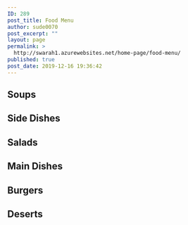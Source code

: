 ```yaml
---
ID: 289
post_title: Food Menu
author: sude0070
post_excerpt: ""
layout: page
permalink: >
  http://swarah1.azurewebsites.net/home-page/food-menu/
published: true
post_date: 2019-12-16 19:36:42
---
```

<!-- wp:group -->
<div class="wp-block-group"><div class="wp-block-group__inner-container"><!-- wp:heading -->
<h2>Soups </h2>
<!-- /wp:heading --></div></div>
<!-- /wp:group -->

<!-- wp:woocommerce/product-category {"categories":[22],"align":"wide"} /-->

<!-- wp:heading -->
<h2>Side Dishes</h2>
<!-- /wp:heading -->

<!-- wp:woocommerce/product-category {"categories":[23],"align":"wide"} /-->

<!-- wp:heading -->
<h2>Salads</h2>
<!-- /wp:heading -->

<!-- wp:woocommerce/product-category {"categories":[25]} /-->

<!-- wp:heading -->
<h2>Main Dishes</h2>
<!-- /wp:heading -->

<!-- wp:woocommerce/product-category {"categories":[24],"align":"wide"} /-->

<!-- wp:heading -->
<h2>Burgers</h2>
<!-- /wp:heading -->

<!-- wp:woocommerce/product-category {"categories":[26]} /-->

<!-- wp:heading -->
<h2>Deserts</h2>
<!-- /wp:heading -->

<!-- wp:woocommerce/product-category {"categories":[27],"align":"wide"} /-->